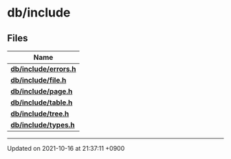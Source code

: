 

# db/include



## Files

| Name           |
| -------------- |
| **[db/include/errors.h](/Files/db/include/errors.h#file-errors.h)**  |
| **[db/include/file.h](/Files/db/include/file.h#file-file.h)**  |
| **[db/include/page.h](/Files/db/include/page.h#file-page.h)**  |
| **[db/include/table.h](/Files/db/include/table.h#file-table.h)**  |
| **[db/include/tree.h](/Files/db/include/tree.h#file-tree.h)**  |
| **[db/include/types.h](/Files/db/include/types.h#file-types.h)**  |






-------------------------------

Updated on 2021-10-16 at 21:37:11 +0900

